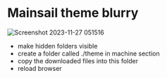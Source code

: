 # Mainsail theme blurry

![Screenshot 2023-11-27 051516](https://github.com/bumbeng/mainsail_theme_blurry/assets/111509593/88f39442-11f2-4772-9609-e520bf9de82e)


- make hidden folders visible
- create a folder called ./theme in machine section
- copy the downloaded files into this folder
- reload browser

